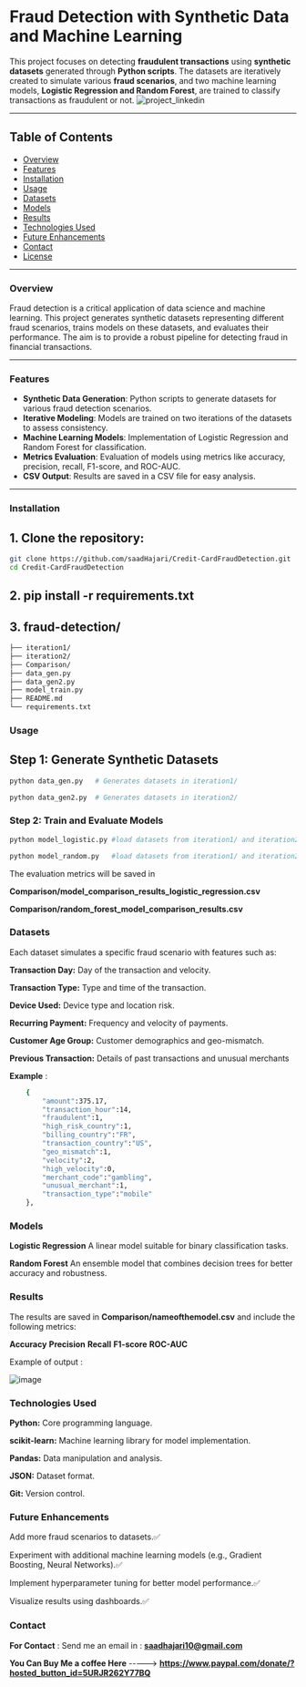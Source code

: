 # Fraud Detection with Synthetic Data and Machine Learning

This project focuses on detecting **fraudulent transactions** using **synthetic** **datasets** generated through **Python scripts**. The datasets are iteratively created to simulate various **fraud scenarios**, and two machine learning models, **Logistic Regression and Random Forest**, are trained to classify transactions as fraudulent or not.
![project_linkedin](https://github.com/user-attachments/assets/638d7f9f-6a6e-43bb-891a-16a8a7025269)

---

## Table of Contents
- [Overview](#overview)
- [Features](#features)
- [Installation](#installation)
- [Usage](#usage)
- [Datasets](#datasets)
- [Models](#models)
- [Results](#results)
- [Technologies Used](#technologies-used)
- [Future Enhancements](#future-enhancements)
- [Contact](#contact)
- [License](#license)

---

### Overview
Fraud detection is a critical application of data science and machine learning. This project generates synthetic datasets representing different fraud scenarios, trains models on these datasets, and evaluates their performance. The aim is to provide a robust pipeline for detecting fraud in financial transactions.

---

### Features
- **Synthetic Data Generation**: Python scripts to generate datasets for various fraud detection scenarios.
- **Iterative Modeling**: Models are trained on two iterations of the datasets to assess consistency.
- **Machine Learning Models**: Implementation of Logistic Regression and Random Forest for classification.
- **Metrics Evaluation**: Evaluation of models using metrics like accuracy, precision, recall, F1-score, and ROC-AUC.
- **CSV Output**: Results are saved in a CSV file for easy analysis.

---

### Installation

## 1. Clone the repository:
   ```bash
   git clone https://github.com/saadHajari/Credit-CardFraudDetection.git
   cd Credit-CardFraudDetection
 ```

## 2. pip install -r requirements.txt

## 3. fraud-detection/
```bash
├── iteration1/
├── iteration2/
├── Comparison/
├── data_gen.py
├── data_gen2.py
├── model_train.py
├── README.md
└── requirements.txt
 ```

### Usage 

## Step 1: Generate Synthetic Datasets

```bash
python data_gen.py   # Generates datasets in iteration1/
 ```
```bash
python data_gen2.py  # Generates datasets in iteration2/
 ```

### Step 2: Train and Evaluate Models

```bash
python model_logistic.py #load datasets from iteration1/ and iteration2/ and train LogisticRegression and test the model
 ```
```bash
python model_random.py   #load datasets from iteration1/ and iteration2/ and train RandomForest and test the model 
 ```

The evaluation metrics will be saved in

**Comparison/model_comparison_results_logistic_regression.csv** 

**Comparison/random_forest_model_comparison_results.csv** 

### Datasets

Each dataset simulates a specific fraud scenario with features such as:

**Transaction Day:** Day of the transaction and velocity.

**Transaction Type:** Type and time of the transaction.

**Device Used:** Device type and location risk.

**Recurring Payment:** Frequency and velocity of payments.

**Customer Age Group:** Customer demographics and geo-mismatch.

**Previous Transaction:** Details of past transactions and unusual merchants

**Example** : 
```bash 
    {
        "amount":375.17,
        "transaction_hour":14,
        "fraudulent":1,
        "high_risk_country":1,
        "billing_country":"FR",
        "transaction_country":"US",
        "geo_mismatch":1,
        "velocity":2,
        "high_velocity":0,
        "merchant_code":"gambling",
        "unusual_merchant":1,
        "transaction_type":"mobile"
    },
```

### Models

**Logistic Regression**
A linear model suitable for binary classification tasks.

**Random Forest**
An ensemble model that combines decision trees for better accuracy and robustness.

### Results

The results are saved in **Comparison/nameofthemodel.csv** and include the following metrics:

**Accuracy**
**Precision**
**Recall**
**F1-score**
**ROC-AUC** 

Example of output : 

![image](https://github.com/user-attachments/assets/ab76ff9a-5e43-49b4-8528-5152d492bcb9)

### Technologies Used

**Python:** Core programming language.

**scikit-learn:** Machine learning library for model implementation.

**Pandas:** Data manipulation and analysis.

**JSON:** Dataset format.

**Git:** Version control.

### Future Enhancements

Add more fraud scenarios to datasets.✅

Experiment with additional machine learning models (e.g., Gradient Boosting, Neural Networks).✅

Implement hyperparameter tuning for better model performance.✅

Visualize results using dashboards.✅

### Contact 

**For Contact** : Send me an email in : **saadhajari10@gmail.com**

**You Can Buy Me a coffee Here** -----> **https://www.paypal.com/donate/?hosted_button_id=5URJR262Y77BQ**
